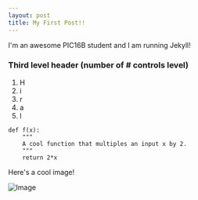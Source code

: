 ```yaml
---
layout: post
title: My First Post!! 
---
```


I'm an awesome PIC16B student and I am running Jekyll! 

### Third level header (number of # controls level)

1. H
2. i
3. r
4. a
5. l

```
def f(x):
    """
    A cool function that multiples an input x by 2. 
    """
    return 2*x
```

Here's a cool image!

![Image](https://hiralkotecha.github.io/MV5BYjQwZDhhNzctNTZjYy00NjYzLWE3ZjctNGQwZWY2Zjg5NTgwL2ltYWdlL2ltYWdlXkEyXkFqcGdeQXVyNTAyODkwOQ@@._V1_.jpg)
